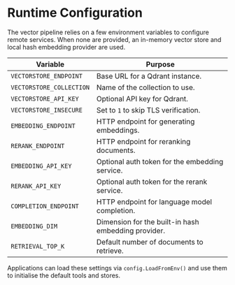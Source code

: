 # Runtime Configuration

The vector pipeline relies on a few environment variables to configure remote services. When none are provided, an in-memory vector store and local hash embedding provider are used.

| Variable | Purpose |
| --- | --- |
| `VECTORSTORE_ENDPOINT` | Base URL for a Qdrant instance. |
| `VECTORSTORE_COLLECTION` | Name of the collection to use. |
| `VECTORSTORE_API_KEY` | Optional API key for Qdrant. |
| `VECTORSTORE_INSECURE` | Set to `1` to skip TLS verification. |
| `EMBEDDING_ENDPOINT` | HTTP endpoint for generating embeddings. |
| `RERANK_ENDPOINT` | HTTP endpoint for reranking documents. |
| `EMBEDDING_API_KEY` | Optional auth token for the embedding service. |
| `RERANK_API_KEY` | Optional auth token for the rerank service. |
| `COMPLETION_ENDPOINT` | HTTP endpoint for language model completion. |
| `EMBEDDING_DIM` | Dimension for the built-in hash embedding provider. |
| `RETRIEVAL_TOP_K` | Default number of documents to retrieve. |
Applications can load these settings via `config.LoadFromEnv()` and use them to initialise the default tools and stores.
